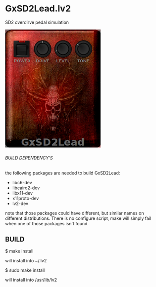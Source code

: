 # GxSD2Lead.lv2
SD2 overdirve pedal simulation

![GxSD2Lead](https://github.com/brummer10/GxSD2Lead.lv2/raw/master/GxSD2Lead.png)

###### BUILD DEPENDENCY’S 

the following packages are needed to build GxSD2Lead:

- libc6-dev
- libcairo2-dev
- libx11-dev
- x11proto-dev
- lv2-dev

note that those packages could have different, but similar names 
on different distributions. There is no configure script, 
make will simply fail when one of those packages isn't found.

## BUILD 

$ make install

will install into ~/.lv2

$ sudo make install

will install into /usr/lib/lv2
